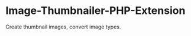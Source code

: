 Image-Thumbnailer-PHP-Extension
===============================

Create thumbnail images, convert image types.
